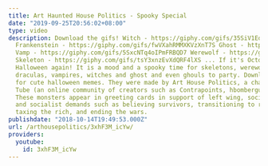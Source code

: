 ```yaml
---
title: Art Haunted House Politics - Spooky Special
date: "2019-09-25T20:56:02+08:00"
type: video
description: Download the gifs! Witch - https://giphy.com/gifs/35SiV1EdbLR65cWUEP
  Frankenstein - https://giphy.com/gifs/fwVXahRMMXKVzXnT7S Ghost - https://giphy.com/gifs/2UoJXTNyyNEvMwWCEn
  Vamp - https://giphy.com/gifs/5SxcNTq4oIPmFRBQD7 Werewolf - https://giphy.com/gifs/4Nicb8mNYvaTEgz8de
  Skeleton - https://giphy.com/gifs/tsY3xnzEvXdQRF4lXS ... If it's October 30th, it's
  Halloween again! It is a mood and a spooky time for skeletons, werewolves, frankensteins,
  draculas, vampires, witches and ghost and even ghouls to party. Download the gifs
  for cute halloween memes. They were made by Art House Politics, a channel on Left
  Tube (an online community of creators such as Contrapoints, hbomberguy and Shaun).
  These monsters appear in greeting cards in support of left wing, social justice
  and socialist demands such as believing survivors, transitioning to renewables,
  taxing the rich, and ending the wars.
publishdate: "2018-10-14T19:49:53.000Z"
url: /arthousepolitics/3xhF3M_icYw/
providers:
  youtube:
    id: 3xhF3M_icYw
---
```

